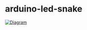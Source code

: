 # arduino-led-snake

[![Diagram](https://media.giphy.com/media/2tRpUSuIB1RPC24zhk/giphy.gif)](https://youtu.be/TKqQl3BwDZ4)


